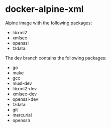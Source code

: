 # docker-alpine-xml

Alpine image with the following packages:

* libxml2
* xmlsec
* openssl
* tzdata

The dev branch contains the following packages:

* go
* make
* gcc
* musl-dev
* libxml2-dev
* xmlsec-dev
* openssl-dev
* tzdata
* git
* mercurial
* openssh